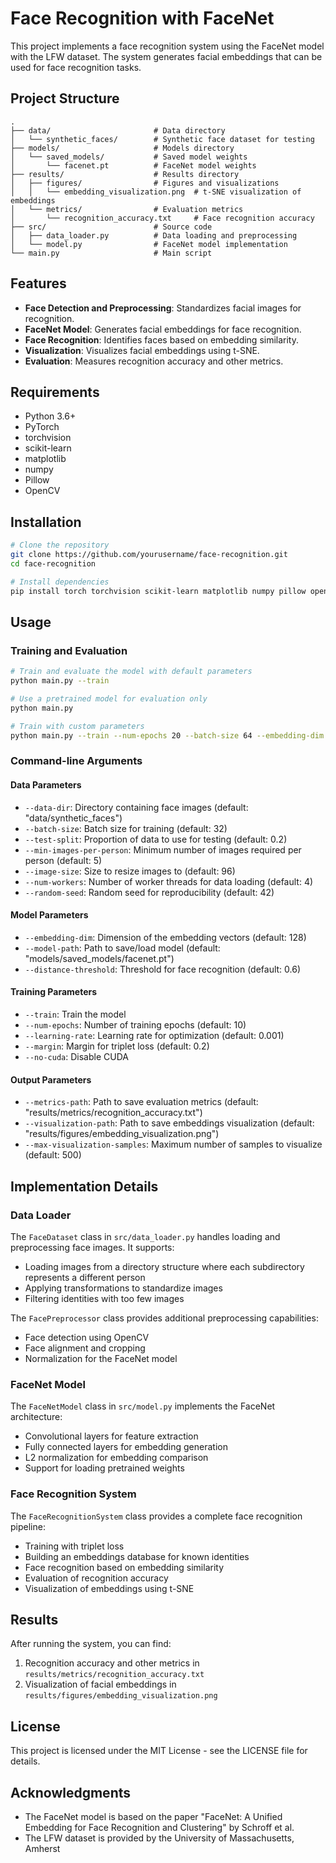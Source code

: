 # Face Recognition with FaceNet

This project implements a face recognition system using the FaceNet model with the LFW dataset. The system generates facial embeddings that can be used for face recognition tasks.

## Project Structure

```
.
├── data/                       # Data directory
│   └── synthetic_faces/        # Synthetic face dataset for testing
├── models/                     # Models directory
│   └── saved_models/           # Saved model weights
│       └── facenet.pt          # FaceNet model weights
├── results/                    # Results directory
│   ├── figures/                # Figures and visualizations
│   │   └── embedding_visualization.png  # t-SNE visualization of embeddings
│   └── metrics/                # Evaluation metrics
│       └── recognition_accuracy.txt     # Face recognition accuracy
├── src/                        # Source code
│   ├── data_loader.py          # Data loading and preprocessing
│   └── model.py                # FaceNet model implementation
└── main.py                     # Main script
```

## Features

- **Face Detection and Preprocessing**: Standardizes facial images for recognition.
- **FaceNet Model**: Generates facial embeddings for face recognition.
- **Face Recognition**: Identifies faces based on embedding similarity.
- **Visualization**: Visualizes facial embeddings using t-SNE.
- **Evaluation**: Measures recognition accuracy and other metrics.

## Requirements

- Python 3.6+
- PyTorch
- torchvision
- scikit-learn
- matplotlib
- numpy
- Pillow
- OpenCV

## Installation

```bash
# Clone the repository
git clone https://github.com/yourusername/face-recognition.git
cd face-recognition

# Install dependencies
pip install torch torchvision scikit-learn matplotlib numpy pillow opencv-python-headless
```

## Usage

### Training and Evaluation

```bash
# Train and evaluate the model with default parameters
python main.py --train

# Use a pretrained model for evaluation only
python main.py

# Train with custom parameters
python main.py --train --num-epochs 20 --batch-size 64 --embedding-dim 256
```

### Command-line Arguments

#### Data Parameters
- `--data-dir`: Directory containing face images (default: "data/synthetic_faces")
- `--batch-size`: Batch size for training (default: 32)
- `--test-split`: Proportion of data to use for testing (default: 0.2)
- `--min-images-per-person`: Minimum number of images required per person (default: 5)
- `--image-size`: Size to resize images to (default: 96)
- `--num-workers`: Number of worker threads for data loading (default: 4)
- `--random-seed`: Random seed for reproducibility (default: 42)

#### Model Parameters
- `--embedding-dim`: Dimension of the embedding vectors (default: 128)
- `--model-path`: Path to save/load model (default: "models/saved_models/facenet.pt")
- `--distance-threshold`: Threshold for face recognition (default: 0.6)

#### Training Parameters
- `--train`: Train the model
- `--num-epochs`: Number of training epochs (default: 10)
- `--learning-rate`: Learning rate for optimization (default: 0.001)
- `--margin`: Margin for triplet loss (default: 0.2)
- `--no-cuda`: Disable CUDA

#### Output Parameters
- `--metrics-path`: Path to save evaluation metrics (default: "results/metrics/recognition_accuracy.txt")
- `--visualization-path`: Path to save embeddings visualization (default: "results/figures/embedding_visualization.png")
- `--max-visualization-samples`: Maximum number of samples to visualize (default: 500)

## Implementation Details

### Data Loader

The `FaceDataset` class in `src/data_loader.py` handles loading and preprocessing face images. It supports:

- Loading images from a directory structure where each subdirectory represents a different person
- Applying transformations to standardize images
- Filtering identities with too few images

The `FacePreprocessor` class provides additional preprocessing capabilities:

- Face detection using OpenCV
- Face alignment and cropping
- Normalization for the FaceNet model

### FaceNet Model

The `FaceNetModel` class in `src/model.py` implements the FaceNet architecture:

- Convolutional layers for feature extraction
- Fully connected layers for embedding generation
- L2 normalization for embedding comparison
- Support for loading pretrained weights

### Face Recognition System

The `FaceRecognitionSystem` class provides a complete face recognition pipeline:

- Training with triplet loss
- Building an embeddings database for known identities
- Face recognition based on embedding similarity
- Evaluation of recognition accuracy
- Visualization of embeddings using t-SNE

## Results

After running the system, you can find:

1. Recognition accuracy and other metrics in `results/metrics/recognition_accuracy.txt`
2. Visualization of facial embeddings in `results/figures/embedding_visualization.png`

## License

This project is licensed under the MIT License - see the LICENSE file for details.

## Acknowledgments

- The FaceNet model is based on the paper "FaceNet: A Unified Embedding for Face Recognition and Clustering" by Schroff et al.
- The LFW dataset is provided by the University of Massachusetts, Amherst